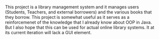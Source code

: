 This project is a library management system and it manages users (Students, Teachers, and external borrowers) and the various books that they borrow. This project is somewhat useful as it serves as a reinforcemenet of the knowledge that I already know about OOP in Java. But I also hope that this can be used for actual online library systems. It at its current iteration will lack a GUI element. 
